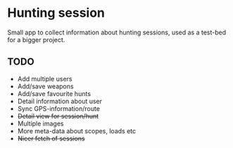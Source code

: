 # Hunting session
Small app to collect information about hunting sessions, used as a test-bed for a bigger project. 

## TODO
* Add multiple users
* Add/save weapons
* Add/save favourite hunts
* Detail information about user
* Sync GPS-information/route
* ~~Detail view for session/hunt~~
* Multiple images
* More meta-data about scopes, loads etc
* ~~Nicer fetch of sessions~~